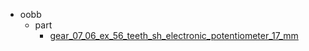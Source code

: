 * oobb
  * part
    * [gear_07_06_ex_56_teeth_sh_electronic_potentiometer_17_mm](oobb/part/gear_07_06_ex_56_teeth_sh_electronic_potentiometer_17_mm)

